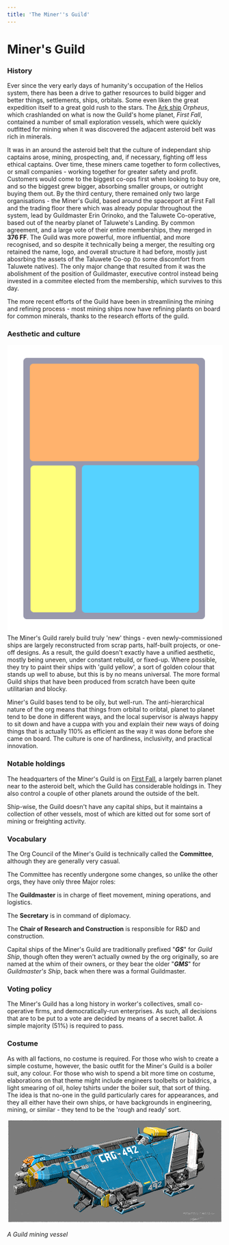 ```yaml
---
title: 'The Miner''s Guild'
---
```


# Miner's Guild

### History

Ever since the very early days of humanity's occupation of the Helios system, there has been a drive to gather resources to build bigger and better things, settlements, ships, orbitals. Some even liken the great expedition itself to a great gold rush to the stars. The [Ark ship](/history) _Orpheus_, which crashlanded on what is now the Guild's home planet, _First Fall_, contained a number of small exploration vessels, which were quickly outfitted for mining when it was discovered the adjacent asteroid belt was rich in minerals.

It was in an around the asteroid belt that the culture of independant ship captains arose, mining, prospecting, and, if necessary, fighting off less ethical captains. Over time, these miners came together to form collectives, or small companies - working together for greater safety and profit. Customers would come to the biggest co-ops first when looking to buy ore, and so the biggest grew bigger, absorbing smaller groups, or outright buying them out. By the third century, there remained only two large organisations - the Miner's Guild, based around the spaceport at First Fall and the trading floor there which was already popular throughout the system, lead by Guildmaster Erin Orinoko, and the Taluwete Co-operative, based out of the nearby planet of Taluwete's Landing. By common agreement, and a large vote of their entire memberships, they merged in **376 FF**. The Guild was more powerful, more influential, and more recognised, and so despite it technically being a merger, the resulting org retained the name, logo, and overall structure it had before, mostly just abosrbing the assets of the Taluwete Co-op (to some discomfort from Taluwete natives). The only major change that resulted from it was the abolishment of the position of Guildmaster, executive control instead being invested in a commitee elected from the membership, which survives to this day.

The more recent efforts of the Guild have been in streamlining the mining and refining process - most mining ships now have refining plants on board for common minerals, thanks to the research efforts of the guild.

### Aesthetic and culture

![](guild.png?class=floatright&resize=200)
The Miner's Guild rarely build truly 'new' things - even newly-commissioned ships are largely reconstructed from scrap parts, half-built projects, or one-off designs. As a result, the guild doesn't exactly have a unified aesthetic, mostly being uneven, under constant rebuild, or fixed-up. Where possible, they try to paint their ships with 'guild yellow', a sort of golden colour that stands up well to abuse, but this is by no means universal. The more formal Guild ships that have been produced from scratch have been quite utilitarian and blocky.

Miner's Guild bases tend to be oily, but well-run. The anti-hierarchical nature of the org means that things from orbital to oribtal, planet to planet tend to be done in different ways, and the local supervisor is always happy to sit down and have a cuppa with you and explain their new ways of doing things that is actually 110% as efficient as the way it was done before she came on board. The culture is one of hardiness, inclusivity, and practical innovation.

### Notable holdings

The headquarters of the Miner's Guild is on [First Fall](/planets/first-fall), a largely barren planet near to the asteroid belt, which the Guild has considerable holdings in. They also control a couple of other planets around the outside of the belt.

Ship-wise, the Guild doesn't have any capital ships, but it maintains a collection of other vessels, most of which are kitted out for some sort of mining or freighting activity.

### Vocabulary
The Org Council of the Miner's Guild is technically called the **Committee**, although they are generally very casual.

The Committee has recently undergone some changes, so unlike the other orgs, they have only three Major roles:

The **Guildmaster** is in charge of fleet movement, mining operations, and logistics.

The **Secretary** is in command of diplomacy.

The **Chair of Research and Construction** is responsible for R&D and construction.

Capital ships of the Miner's Guild are traditionally prefixed "**_GS_**" for _Guild Ship_, though often they weren't actually owned by the org originally, so are named at the whim of their owners, or they bear the older "**_GMS_**" for _Guildmaster's Ship_, back when there was a formal Guildmaster.

### Voting policy
The Miner's Guild has a long history in worker's collectives, small co-operative firms, and democratically-run enterprises. As such, all decisions that are to be put to a vote are decided by means of a secret ballot. A simple majority (51%) is required to pass.

### Costume
As with all factions, no costume is required. For those who wish to create a simple costume, however, the basic outfit for the Miner's Guild is a boiler suit, any colour. For those who wish to spend a bit more time on costume, elaborations on that theme might include engineers toolbelts or baldrics, a light smearing of oil, holey tshirts under the boiler suit, that sort of thing. The idea is that no-one in the guild particularly cares for appearances, and they all either have their own ships, or have backgrounds in engineering, mining, or similar - they tend to be the 'rough and ready' sort.

![](ship.png?resize=1000&class=center)
_<div class="center">A Guild mining vessel</div>_